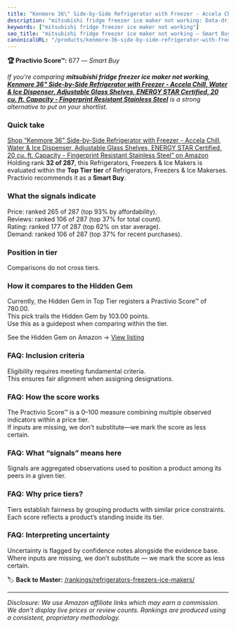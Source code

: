 ```yaml
---
title: "Kenmore 36\" Side-by-Side Refrigerator with Freezer - Accela Chill, Water & Ice Dispenser, Adjustable Glass Shelves, ENERGY STAR Certified, 20 cu. ft. Capacity - Fingerprint Resistant Stainless Steel"
description: "mitsubishi fridge freezer ice maker not working: Data-driven within Top Tier ranking using the Practivio Score™. Positioned by quality, value, demand, findabil…"
keywords: ["mitsubishi fridge freezer ice maker not working"]
seo_title: "mitsubishi fridge freezer ice maker not working — Smart Buy Top Tier (2025)"
canonicalURL: "/products/kenmore-36-side-by-side-refrigerator-with-freezer-accela-chill-water-ice-dispenser-adjustable-glass-shelves-energy-star-certified-20-cu-ft-capacity-fingerprint-resistant-stainless-steel-B0CVSFPDY5/"
---
```


**🏆 Practivio Score™:** 677 — _Smart Buy_


*If you're comparing **mitsubishi fridge freezer ice maker not working**, **[Kenmore 36" Side-by-Side Refrigerator with Freezer - Accela Chill, Water & Ice Dispenser, Adjustable Glass Shelves, ENERGY STAR Certified, 20 cu. ft. Capacity - Fingerprint Resistant Stainless Steel](https://www.amazon.com/dp/B0CVSFPDY5?tag=practivio-20)** is a strong alternative to put on your shortlist.*
### Quick take
[Shop “Kenmore 36" Side-by-Side Refrigerator with Freezer - Accela Chill, Water & Ice Dispenser, Adjustable Glass Shelves, ENERGY STAR Certified, 20 cu. ft. Capacity - Fingerprint Resistant Stainless Steel” on Amazon](https://www.amazon.com/dp/B0CVSFPDY5?tag=practivio-20)
Holding rank **32 of 287**, this Refrigerators, Freezers & Ice Makers is evaluated within the **Top Tier tier** of Refrigerators, Freezers & Ice Makerses.  
Practivio recommends it as a **Smart Buy**.

### What the signals indicate
Price: ranked 265 of 287 (top 93% by affordability).  
Reviews: ranked 106 of 287 (top 37% for total count).  
Rating: ranked 177 of 287 (top 62% on star average).  
Demand: ranked 106 of 287 (top 37% for recent purchases).

### Position in tier
Comparisons do not cross tiers.

### How it compares to the Hidden Gem
Currently, the Hidden Gem in Top Tier registers a Practivio Score™ of 780.00.  
This pick trails the Hidden Gem by 103.00 points.  
Use this as a guidepost when comparing within the tier.  

See the Hidden Gem on Amazon → [View listing](https://www.amazon.com/dp/B07W48P1HK?tag=practivio-20)

### FAQ: Inclusion criteria
Eligibility requires meeting fundamental criteria.  
This ensures fair alignment when assigning designations.

### FAQ: How the score works
The Practivio Score™ is a 0–100 measure combining multiple observed indicators within a price tier.  
If inputs are missing, we don’t substitute—we mark the score as less certain.

### FAQ: What “signals” means here
Signals are aggregated observations used to position a product among its peers in a given tier.

### FAQ: Why price tiers?
Tiers establish fairness by grouping products with similar price constraints.  
Each score reflects a product’s standing inside its tier.

### FAQ: Interpreting uncertainty
Uncertainty is flagged by confidence notes alongside the evidence base.  
Where inputs are missing, we don’t substitute — we mark the score as less certain.


🏷️ **Back to Master:** [/rankings/refrigerators-freezers-ice-makers/](/rankings/refrigerators-freezers-ice-makers/)

---
_Disclosure: We use Amazon affiliate links which may earn a commission. We don’t display live prices or review counts. Rankings are produced using a consistent, proprietary methodology._
